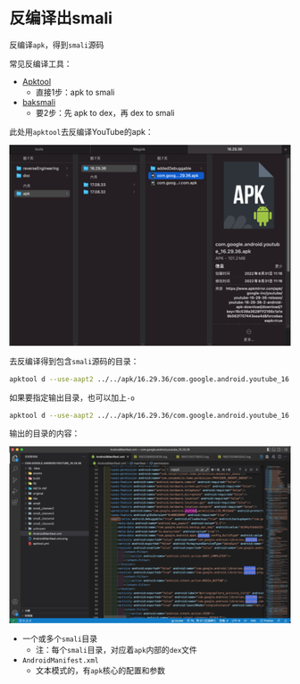 # 反编译出smali

反编译`apk`，得到`smali`源码

常见反编译工具：

* [Apktool](https://ibotpeaches.github.io/Apktool/install/)
  * 直接1步：apk to smali
* [baksmali](https://github.com/JesusFreke/smali)
  * 要2步：先 apk to dex，再 dex to smali

此处用`apktool`去反编译YouTube的apk：

![youtube_apk_file](../../../assets/img/youtube_apk_file.png)

去反编译得到包含`smali`源码的目录：

```bash
apktool d --use-aapt2 ../../apk/16.29.36/com.google.android.youtube_16.29.36.apk
```

如果要指定输出目录，也可以加上`-o`

```bash
apktool d --use-aapt2 ../../apk/16.29.36/com.google.android.youtube_16.29.36.apk -o com.google.android.youtube_16.29.36_aapt2
```

输出的目录的内容：

![apktool_output_smali](../../../assets/img/apktool_output_smali.jpg)

* 一个或多个`smali`目录
  * 注：每个`smali`目录，对应着`apk`内部的`dex`文件
* `AndroidManifest.xml`
  * 文本模式的，有`apk`核心的配置和参数
